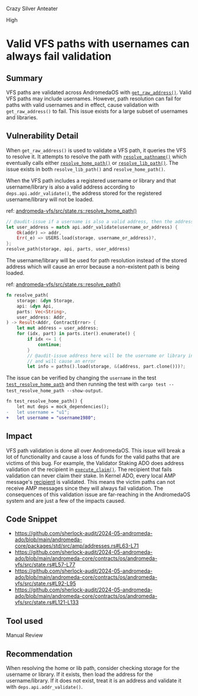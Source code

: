 Crazy Silver Anteater

High

# Valid VFS paths with usernames can always fail validation

## Summary
VFS paths are validated across AndromedaOS with [`get_raw_address()`](https://github.com/sherlock-audit/2024-05-andromeda-ado/blob/main/andromeda-core/packages/std/src/amp/addresses.rs#L63-L71). Valid VFS paths may include usernames. However, path resolution can fail for paths with valid usernames and in effect, cause validation with `get_raw_address()` to fail. This issue exists for a large subset of usernames and libraries.

## Vulnerability Detail
When `get_raw_address()` is used to validate a VFS path, it queries the VFS to resolve it. It attempts to resolve the path with [`resolve_pathname()`](https://github.com/sherlock-audit/2024-05-andromeda-ado/blob/main/andromeda-core/contracts/os/andromeda-vfs/src/state.rs#L57-L77) which eventually calls either [`resolve_home_path()`](https://github.com/sherlock-audit/2024-05-andromeda-ado/blob/main/andromeda-core/contracts/os/andromeda-vfs/src/state.rs#L92-L95) or [`resolve_lib_path()`](https://github.com/sherlock-audit/2024-05-andromeda-ado/blob/main/andromeda-core/contracts/os/andromeda-vfs/src/state.rs#L113-L116). The issue exists in both `resolve_lib_path()` and `resolve_home_path()`.

When the VFS path includes a registered username or library and that username/library is also a valid address according to `deps.api.addr_validate()`, the address stored for the registered username/library will not be loaded. 

ref: [andromeda-vfs/src/state.rs::resolve_home_path()](https://github.com/sherlock-audit/2024-05-andromeda-ado/blob/main/andromeda-core/contracts/os/andromeda-vfs/src/state.rs#L92-L95)
```rust
// @audit-issue if a username is also a valid address, then the address for the registered username can never be loaded
let user_address = match api.addr_validate(username_or_address) {
    Ok(addr) => addr,
    Err(_e) => USERS.load(storage, username_or_address)?, 
};
resolve_path(storage, api, parts, user_address)
```

The username/library will be used for path resolution instead of the stored address which will cause an error because a non-existent path is being loaded.

ref: [andromeda-vfs/src/state.rs::resolve_path()](https://github.com/sherlock-audit/2024-05-andromeda-ado/blob/main/andromeda-core/contracts/os/andromeda-vfs/src/state.rs#L121-L133)
```rust
fn resolve_path(
    storage: &dyn Storage,
    api: &dyn Api,
    parts: Vec<String>,
    user_address: Addr,
) -> Result<Addr, ContractError> {
    let mut address = user_address;
    for (idx, part) in parts.iter().enumerate() {
        if idx <= 1 {
            continue;
        }
        // @audit-issue address here will be the username or library instead of an address. the key is non-existent
        // and will cause an error
        let info = paths().load(storage, &(address, part.clone()))?;
```

The issue can be verified by changing the `username` in the test [`test_resolve_home_path`](https://github.com/sherlock-audit/2024-05-andromeda-ado/blob/main/andromeda-core/contracts/os/andromeda-vfs/src/state.rs#L290) and then running the test with `cargo test -- test_resolve_home_path --show-output`. 

```diff
fn test_resolve_home_path() {
    let mut deps = mock_dependencies();
-   let username = "u1";
+   let username = "username1980";
```

## Impact
VFS path validation is done all over AndromedaOS. This issue will break a lot of functionality and cause a loss of funds for the valid paths that are victims of this bug. For example, the Validator Staking ADO does address validation of the recipient in [`execute_claim()`](https://github.com/sherlock-audit/2024-05-andromeda-ado/blob/main/andromeda-core/contracts/finance/andromeda-validator-staking/src/contract.rs#L208). The recipient that fails validation can never claim their stake. In Kernel ADO, every local AMP message's [recipient](https://github.com/sherlock-audit/2024-05-andromeda-ado/blob/main/andromeda-core/contracts/os/andromeda-kernel/src/execute.rs#L377) is validated. This means the victim paths can not receive AMP messages since they will always fail validation. The consequences of this validation issue are far-reaching in the AndromedaOS system and are just a few of the impacts caused.

## Code Snippet
- https://github.com/sherlock-audit/2024-05-andromeda-ado/blob/main/andromeda-core/packages/std/src/amp/addresses.rs#L63-L71
- https://github.com/sherlock-audit/2024-05-andromeda-ado/blob/main/andromeda-core/contracts/os/andromeda-vfs/src/state.rs#L57-L77
- https://github.com/sherlock-audit/2024-05-andromeda-ado/blob/main/andromeda-core/contracts/os/andromeda-vfs/src/state.rs#L92-L95
- https://github.com/sherlock-audit/2024-05-andromeda-ado/blob/main/andromeda-core/contracts/os/andromeda-vfs/src/state.rs#L121-L133

## Tool used
Manual Review

## Recommendation
When resolving the home or lib path, consider checking storage for the username or library. If it exists, then load the address for the username/library. If it does not exist, treat it is an address and validate it with `deps.api.addr_validate()`.